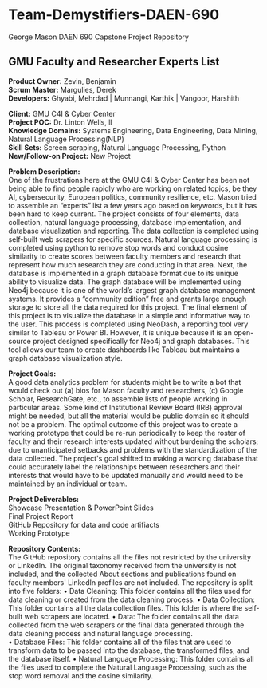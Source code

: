 # Team-Demystifiers-DAEN-690
George Mason DAEN 690 Capstone Project Repository

## GMU Faculty and Researcher Experts List

**Product Owner:** Zevin, Benjamin  
**Scrum Master:** Margulies, Derek  
**Developers:** Ghyabi, Mehrdad | Munnangi, Karthik | Vangoor, Harshith  

**Client:** GMU C4I & Cyber Center  
**Project POC:** Dr. Linton Wells, ll  
**Knowledge Domains:** Systems Engineering, Data Engineering, Data Mining, Natural Language Processing(NLP)  
**Skill Sets:** Screen scraping, Natural Language Processing, Python  
**New/Follow-on Project:** New Project  

**Problem Description:**  
One of the frustrations here at the GMU C4I & Cyber Center has been not being able to find people rapidly who are working on related topics, be they AI, cybersecurity, European politics, community resilience, etc.  Mason tried to assemble an “experts” list a few years ago based on keywords, but it has been hard to keep current.
The project consists of four elements, data collection, natural language processing, database implementation, and database visualization and reporting.  The data collection is completed using self-built web scrapers for specific sources.  Natural language processing is completed using python to remove stop words and conduct cosine similarity to create scores between faculty members and research that represent how much research they are conducting in that area.  Next, the database is implemented in a graph database format due to its unique ability to visualize data.  The graph database will be implemented using Neo4j because it is one of the world’s largest graph database management systems.  It provides a “community edition” free and grants large enough storage to store all the data required for this project.  The final element of this project is to visualize the database in a simple and informative way to the user.  This process is completed using NeoDash, a reporting tool very similar to Tableau or Power BI.  However, it is unique because it is an open-source project designed specifically for Neo4j and graph databases.  This tool allows our team to create dashboards like Tableau but maintains a graph database visualization style.


**Project Goals:**  
A good data analytics problem for students might be to write a bot that would check out (a) bios for Mason faculty and researchers, (c) Google Scholar, ResearchGate, etc., to assemble lists of people working in particular areas. Some kind of Institutional Review Board (IRB) approval might be needed, but all the material would be public domain so it should not be a problem.
The optimal outcome of this project was to create a working prototype that could be re-run periodically to keep the roster of faculty and their research interests updated without burdening the scholars; due to unanticipated setbacks and problems with the standardization of the data collected. The project's goal shifted to making a working database that could accurately label the relationships between researchers and their interests that would have to be updated manually and would need to be maintained by an individual or team.


**Project Deliverables:**  
Showcase Presentation & PowerPoint Slides  
Final Project Report  
GitHub Repository for data and code artifiacts  
Working Prototype  

**Repository Contents:**  
The GitHub repository contains all the files not restricted by the university or LinkedIn.  The original taxonomy received from the university is not included, and the collected About sections and publications found on faculty members' LinkedIn profiles are not included.  The repository is split into five folders:
•	Data Cleaning: This folder contains all the files used for data cleaning or created from the data cleaning process.
•	Data Collection: This folder contains all the data collection files. This folder is where the self-built web scrapers are located.
•	Data: The folder contains all the data collected from the web scrapers or the final data generated through the data cleaning process and natural language processing.  
•	Database Files: This folder contains all of the files that are used to transform data to be passed into the database, the transformed files, and the database itself.
•	Natural Language Processing: This folder contains all the files used to complete the Natural Language Processing, such as the stop word removal and the cosine similarity.

